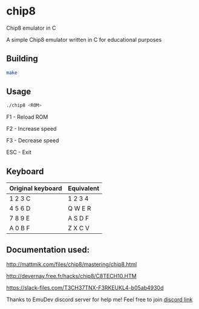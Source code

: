 # chip8
Chip8 emulator in C

A simple Chip8 emulator written in C for educational purposes

## Building
```bash
make
```

## Usage
```bash
./chip8 <ROM>
```

F1 - Reload ROM

F2 - Increase speed 

F3 - Decrease speed

ESC - Exit

## Keyboard
| Original keyboard | Equivalent |
| -------------   | ------------- |
|  1	2	3	C       | 1 2 3 4      |  
|  4	5	6	D       |  Q W E R      |
|  7	8	9	E       |  A S D F      |
|  A	0	B	F       |  Z X C V       |




## Documentation used:
http://mattmik.com/files/chip8/mastering/chip8.html

http://devernay.free.fr/hacks/chip8/C8TECH10.HTM

https://slack-files.com/T3CH37TNX-F3RKEUKL4-b05ab4930d

Thanks to EmuDev discord server for help me!
Feel free to join [discord link](https://discord.gg/dkmJAes)
